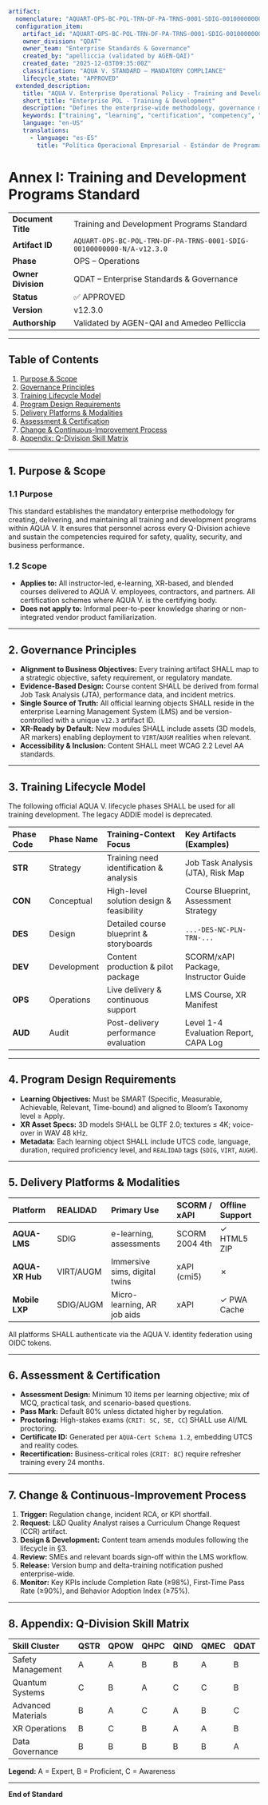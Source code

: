 <!-- AQUA V. v12.3 Compliant -->

<!-- Artifact ID: AQUART-OPS-BC-POL-TRN-DF-PA-TRNS-0001-SDIG-00100000000-N/A-v12.3.0 -->

```yaml
artifact:
  nomenclature: "AQUART-OPS-BC-POL-TRN-DF-PA-TRNS-0001-SDIG-00100000000-N/A-v12.3.0"
  configuration_item:
    artifact_id: "AQUART-OPS-BC-POL-TRN-DF-PA-TRNS-0001-SDIG-00100000000-N/A-v12.3.0"
    owner_division: "QDAT"
    owner_team: "Enterprise Standards & Governance"
    created_by: "apelliccia (validated by AGEN-QAI)"
    created_date: "2025-12-03T09:35:00Z"
    classification: "AQUA V. STANDARD – MANDATORY COMPLIANCE"
    lifecycle_state: "APPROVED"
  extended_description:
    title: "AQUA V. Enterprise Operational Policy - Training and Development Programs Standard"
    short_title: "Enterprise POL - Training & Development"
    description: "Defines the enterprise-wide methodology, governance model, and minimum technical requirements for designing, delivering, and maintaining training and certification programs across all AQUA V. Q-Divisions."
    keywords: ["training", "learning", "certification", "competency", "lms", "policy", "standard"]
    language: "en-US"
    translations:
      - language: "es-ES"
        title: "Política Operacional Empresarial - Estándar de Programas de Formación y Desarrollo"
```

# Annex I: Training and Development Programs Standard

|                    |                                                                      |
| :----------------- | :------------------------------------------------------------------- |
| **Document Title** | Training and Development Programs Standard                           |
| **Artifact ID**    | `AQUART-OPS-BC-POL-TRN-DF-PA-TRNS-0001-SDIG-00100000000-N/A-v12.3.0` |
| **Phase**          | OPS – Operations                                                     |
| **Owner Division** | QDAT – Enterprise Standards & Governance                             |
| **Status**         | ✅ APPROVED                                                           |
| **Version**        | v12.3.0                                                              |
| **Authorship**     | Validated by AGEN-QAI and Amedeo Pelliccia                           |

---

## Table of Contents

1. [Purpose & Scope](#1-purpose--scope)
2. [Governance Principles](#2-governance-principles)
3. [Training Lifecycle Model](#3-training-lifecycle-model)
4. [Program Design Requirements](#4-program-design-requirements)
5. [Delivery Platforms & Modalities](#5-delivery-platforms--modalities)
6. [Assessment & Certification](#6-assessment--certification)
7. [Change & Continuous-Improvement Process](#7-change--continuous-improvement-process)
8. [Appendix: Q-Division Skill Matrix](#8-appendix-q-division-skill-matrix)

---

## 1. Purpose & Scope

### 1.1 Purpose

This standard establishes the mandatory enterprise methodology for creating, delivering, and maintaining all training and development programs within AQUA V. It ensures that personnel across every Q-Division achieve and sustain the competencies required for safety, quality, security, and business performance.

### 1.2 Scope

* **Applies to:** All instructor-led, e-learning, XR-based, and blended courses delivered to AQUA V. employees, contractors, and partners. All certification schemes where AQUA V. is the certifying body.
* **Does not apply to:** Informal peer-to-peer knowledge sharing or non-integrated vendor product familiarization.

---

## 2. Governance Principles

* **Alignment to Business Objectives:** Every training artifact SHALL map to a strategic objective, safety requirement, or regulatory mandate.
* **Evidence-Based Design:** Course content SHALL be derived from formal Job Task Analysis (JTA), performance data, and incident metrics.
* **Single Source of Truth:** All official learning objects SHALL reside in the enterprise Learning Management System (LMS) and be version-controlled with a unique `v12.3` artifact ID.
* **XR-Ready by Default:** New modules SHALL include assets (3D models, AR markers) enabling deployment to `VIRT`/`AUGM` realities when relevant.
* **Accessibility & Inclusion:** Content SHALL meet WCAG 2.2 Level AA standards.

---

## 3. Training Lifecycle Model

The following official AQUA V. lifecycle phases SHALL be used for all training development. The legacy ADDIE model is deprecated.

| Phase Code | Phase Name  | Training-Context Focus                   | Key Artifacts (Examples)              |
| :--------- | :---------- | :--------------------------------------- | :------------------------------------ |
| **STR**    | Strategy    | Training need identification & analysis  | Job Task Analysis (JTA), Risk Map     |
| **CON**    | Conceptual  | High-level solution design & feasibility | Course Blueprint, Assessment Strategy |
| **DES**    | Design      | Detailed course blueprint & storyboards  | `...-DES-NC-PLN-TRN-...`              |
| **DEV**    | Development | Content production & pilot package       | SCORM/xAPI Package, Instructor Guide  |
| **OPS**    | Operations  | Live delivery & continuous support       | LMS Course, XR Manifest               |
| **AUD**    | Audit       | Post-delivery performance evaluation     | Level 1-4 Evaluation Report, CAPA Log |

---

## 4. Program Design Requirements

* **Learning Objectives:** Must be SMART (Specific, Measurable, Achievable, Relevant, Time-bound) and aligned to Bloom’s Taxonomy level ≥ Apply.
* **XR Asset Specs:** 3D models SHALL be GLTF 2.0; textures ≤ 4K; voice-over in WAV 48 kHz.
* **Metadata:** Each learning object SHALL include UTCS code, language, duration, required proficiency level, and `REALIDAD` tags (`SDIG`, `VIRT`, `AUGM`).

---

## 5. Delivery Platforms & Modalities

| Platform        | REALIDAD  | Primary Use                   | SCORM / xAPI   | Offline Support |
| :-------------- | :-------- | :---------------------------- | :------------- | :-------------- |
| **AQUA-LMS**    | SDIG      | e-learning, assessments       | SCORM 2004 4th | ✓ HTML5 ZIP     |
| **AQUA-XR Hub** | VIRT/AUGM | Immersive sims, digital twins | xAPI (cmi5)    | ✗               |
| **Mobile LXP**  | SDIG/AUGM | Micro-learning, AR job aids   | xAPI           | ✓ PWA Cache     |

All platforms SHALL authenticate via the AQUA V. identity federation using OIDC tokens.

---

## 6. Assessment & Certification

* **Assessment Design:** Minimum 10 items per learning objective; mix of MCQ, practical task, and scenario-based questions.
* **Pass Mark:** Default 80% unless dictated higher by regulation.
* **Proctoring:** High-stakes exams (`CRIT: SC, SE, CC`) SHALL use AI/ML proctoring.
* **Certificate ID:** Generated per `AQUA-Cert Schema 1.2`, embedding UTCS and reality codes.
* **Recertification:** Business-critical roles (`CRIT: BC`) require refresher training every 24 months.

---

## 7. Change & Continuous-Improvement Process

1. **Trigger:** Regulation change, incident RCA, or KPI shortfall.
2. **Request:** L\&D Quality Analyst raises a Curriculum Change Request (CCR) artifact.
3. **Design & Development:** Content team amends modules following the lifecycle in §3.
4. **Review:** SMEs and relevant boards sign-off within the LMS workflow.
5. **Release:** Version bump and delta-training notification pushed enterprise-wide.
6. **Monitor:** Key KPIs include Completion Rate (≥98%), First-Time Pass Rate (≥90%), and Behavior Adoption Index (≥75%).

---

## 8. Appendix: Q-Division Skill Matrix

| Skill Cluster      | QSTR | QPOW | QHPC | QIND | QMEC | QDAT |
| :----------------- | :--- | :--- | :--- | :--- | :--- | :--- |
| Safety Management  | A    | A    | B    | B    | A    | B    |
| Quantum Systems    | C    | B    | A    | C    | C    | B    |
| Advanced Materials | B    | A    | C    | A    | B    | C    |
| XR Operations      | B    | C    | B    | A    | A    | B    |
| Data Governance    | B    | B    | B    | B    | B    | A    |

**Legend:** A = Expert, B = Proficient, C = Awareness

---

**End of Standard**
